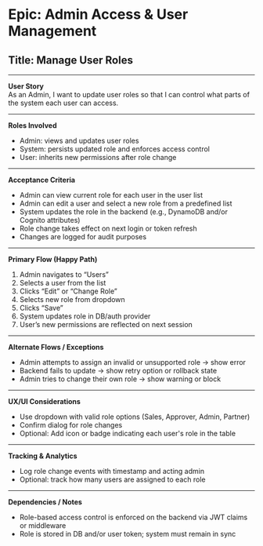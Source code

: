 # Epic: Admin Access & User Management  
## Title: Manage User Roles

---

**User Story**  
As an Admin, I want to update user roles so that I can control what parts of the system each user can access.

---

**Roles Involved**  
- Admin: views and updates user roles  
- System: persists updated role and enforces access control  
- User: inherits new permissions after role change

---

**Acceptance Criteria**  
- Admin can view current role for each user in the user list  
- Admin can edit a user and select a new role from a predefined list  
- System updates the role in the backend (e.g., DynamoDB and/or Cognito attributes)  
- Role change takes effect on next login or token refresh  
- Changes are logged for audit purposes

---

**Primary Flow (Happy Path)**  
1. Admin navigates to “Users”  
2. Selects a user from the list  
3. Clicks “Edit” or “Change Role”  
4. Selects new role from dropdown  
5. Clicks “Save”  
6. System updates role in DB/auth provider  
7. User’s new permissions are reflected on next session

---

**Alternate Flows / Exceptions**  
- Admin attempts to assign an invalid or unsupported role → show error  
- Backend fails to update → show retry option or rollback state  
- Admin tries to change their own role → show warning or block

---

**UX/UI Considerations**  
- Use dropdown with valid role options (Sales, Approver, Admin, Partner)  
- Confirm dialog for role changes  
- Optional: Add icon or badge indicating each user's role in the table

---

**Tracking & Analytics**  
- Log role change events with timestamp and acting admin  
- Optional: track how many users are assigned to each role

---

**Dependencies / Notes**  
- Role-based access control is enforced on the backend via JWT claims or middleware  
- Role is stored in DB and/or user token; system must remain in sync  
